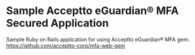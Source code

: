 # Sample Acceptto eGuardian® MFA Secured Application

Sample Ruby on Rails application for using Acceptto eGuardian® MFA gem: https://github.com/acceptto-corp/mfa-web-gem
